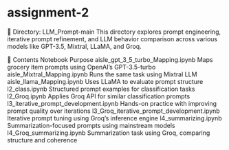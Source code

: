 # assignment-2

🧠 Directory: LLM_Prompt-main
This directory explores prompt engineering, iterative prompt refinement, and LLM behavior comparison across various models like GPT-3.5, Mixtral, LLaMA, and Groq.

📁 Contents
Notebook	Purpose
aisle_gpt_3_5_turbo_Mapping.ipynb	Maps grocery item prompts using OpenAI’s GPT-3.5-turbo
aisle_Mixtral_Mapping.ipynb	Runs the same task using Mixtral LLM
aisle_llama_Mapping.ipynb	Uses LLaMA to evaluate prompt structure
l2_class.ipynb	Structured prompt examples for classification tasks
l2_Groq.ipynb	Applies Groq API for similar classification prompts
l3_iterative_prompt_development.ipynb	Hands-on practice with improving prompt quality over iterations
l3_Groq_iterative_prompt_development.ipynb	Iterative prompt tuning using Groq’s inference engine
l4_summarizing.ipynb	Summarization-focused prompts using mainstream models
l4_Groq_summarizing.ipynb	Summarization task using Groq, comparing structure and coherence
